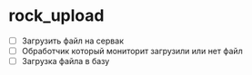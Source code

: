 # rock_upload

- [ ] Загрузить файл на сервак
- [ ] Обработчик который мониторит загрузили или нет файл
- [ ] Загрузка файла в базу
